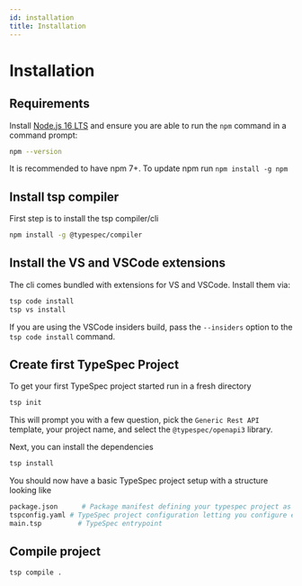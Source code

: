 ```yaml
---
id: installation
title: Installation
---
```


# Installation

## Requirements

Install [Node.js 16 LTS](https://nodejs.org/en/download/) and ensure you are able to run the `npm` command in a command prompt:

```bash
npm --version
```

It is recommended to have npm 7+. To update npm run `npm install -g npm`

## Install tsp compiler

First step is to install the tsp compiler/cli

```bash
npm install -g @typespec/compiler
```

## Install the VS and VSCode extensions

The cli comes bundled with extensions for VS and VSCode. Install them via:

```bash
tsp code install
tsp vs install
```

If you are using the VSCode insiders build, pass the `--insiders` option to the `tsp code install` command.

## Create first TypeSpec Project

To get your first TypeSpec project started run in a fresh directory

```bash
tsp init
```

This will prompt you with a few question, pick the `Generic Rest API` template, your project name, and select the `@typespec/openapi3` library.

Next, you can install the dependencies

```bash
tsp install
```

You should now have a basic TypeSpec project setup with a structure looking like

```bash
package.json      # Package manifest defining your typespec project as a node package.
tspconfig.yaml # TypeSpec project configuration letting you configure emitters, emitter options, compiler options, etc.
main.tsp         # TypeSpec entrypoint
```

## Compile project

```bash
tsp compile .
```
